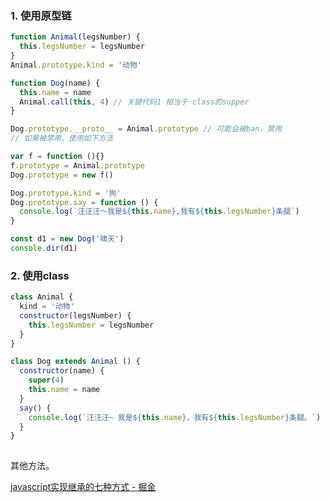 ### 1. 使用原型链
```javascript
function Animal(legsNumber) {
  this.legsNumber = legsNumber
}
Animal.prototype.kind = '动物'

function Dog(name) {
  this.name = name
  Animal.call(this, 4) // 关键代码1 相当于 class的supper
}

Dog.prototype.__proto__ = Animal.prototype // 可能会被ban，禁用
// 如果被禁用，使用如下方法

var f = function (){}
f.prototype = Animal.prototype
Dog.prototype = new f()

Dog.prototype.kind = '狗'
Dog.prototype.say = function () {
  console.log(`汪汪汪～我是${this.name},我有${this.legsNumber}条腿`)
}

const d1 = new Dog('啸天')
console.dir(d1)
```

### 2. 使用class
```javascript
class Animal {
  kind = '动物'
  constructor(legsNumber) {
    this.legsNumber = legsNumber
  }
}

class Dog extends Animal () {
  constructor(name) {
    super(4)
    this.name = name
  }
  say() {
    console.log(`汪汪汪~ 我是${this.name}，我有${this.legsNumber}条腿。`)
  }
}
  
```

其他方法。

[javascript实现继承的七种方式 - 掘金](https://juejin.cn/post/6844904161071333384#heading-7)



